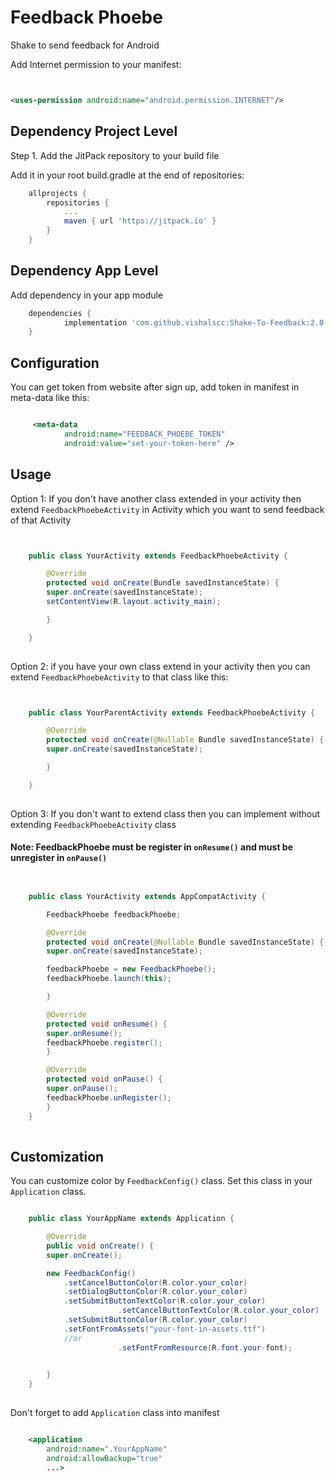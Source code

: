 # Feedback Phoebe
Shake to send feedback for Android



Add Internet permission to your manifest:
```` xml


<uses-permission android:name="android.permission.INTERNET"/>

````


## Dependency Project Level

Step 1. Add the JitPack repository to your build file

Add it in your root build.gradle at the end of repositories:



```gradle
	allprojects {
		repositories {
			...
			maven { url 'https://jitpack.io' }
		}
	}

```

## Dependency App Level

Add dependency in your app module

```gradle
	dependencies {
	        implementation 'com.github.vishalscc:Shake-To-Feedback:2.0'
	}

```

## Configuration

You can get token from website after sign up, add token in manifest in meta-data like this:

```xml

	 <meta-data
		    android:name="FEEDBACK_PHOEBE_TOKEN"
		    android:value="set-your-token-here" />

```

## Usage

Option 1:  If you don't have another class extended in your activity then extend `FeedbackPhoebeActivity` in Activity which you want to send feedback of that Activity

``` java


	public class YourActivity extends FeedbackPhoebeActivity {

	    @Override
	    protected void onCreate(Bundle savedInstanceState) {
		super.onCreate(savedInstanceState);
		setContentView(R.layout.activity_main);

	    }

	}
	
```

Option 2: if you have your own class extend in your activity then you can extend `FeedbackPhoebeActivity` to that class like this:

```java


	public class YourParentActivity extends FeedbackPhoebeActivity {

	    @Override
	    protected void onCreate(@Nullable Bundle savedInstanceState) {
		super.onCreate(savedInstanceState);

	    }

	}
	

```

Option 3: If you don't want to extend class then you can implement without extending `FeedbackPhoebeActivity` class 

#### Note: FeedbackPhoebe must be register in `onResume()` and must be unregister in `onPause()`


```java


	public class YourActivity extends AppCompatActivity {

	    FeedbackPhoebe feedbackPhoebe;

	    @Override
	    protected void onCreate(@Nullable Bundle savedInstanceState) {
		super.onCreate(savedInstanceState);

		feedbackPhoebe = new FeedbackPhoebe();
		feedbackPhoebe.launch(this);

	    }

	    @Override
	    protected void onResume() {
		super.onResume();
		feedbackPhoebe.register();
	    }

	    @Override
	    protected void onPause() {
		super.onPause();
		feedbackPhoebe.unRegister();
	    }
	}
	

```

## Customization

You can customize color by `FeedbackConfig()` class. Set this class in your `Application` class.

``` java 

	public class YourAppName extends Application {

	    @Override
	    public void onCreate() {
		super.onCreate();

		new FeedbackConfig()
			.setCancelButtonColor(R.color.your_color)
			.setDialogButtonColor(R.color.your_color)
			.setSubmitButtonTextColor(R.color.your_color)
                        .setCancelButtonTextColor(R.color.your_color)
			.setSubmitButtonColor(R.color.your_color)
			.setFontFromAssets("your-font-in-assets.ttf")
			//or
                        .setFontFromResource(R.font.your-font);
			

	    }
	}
	
```

Don't forget to add `Application` class into manifest

```xml

	<application
		android:name=".YourAppName"
		android:allowBackup="true"
		...>

```




